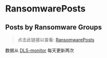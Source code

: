 # RansomwarePosts
## Posts by Ransomware Groups


>点击此链接以查看: [RansomwarePosts](adminlove520.github.io/ransomposts)

数据从 [DLS-monitor](https://dataleak.hopeless99.top) 每天更新两次
